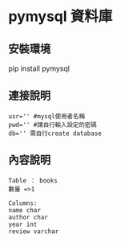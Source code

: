 # pymysql 資料庫

## 安裝環境

pip install pymysql

## 連接說明
```
usr='' #mysql使用者名稱
pwd='' #請自行輸入設定的密碼
db='' 需自行create database 
```
## 內容說明
```
Table ： books 
數量 =>1

Columns:
name char
author char
year int 
review varchar
```
